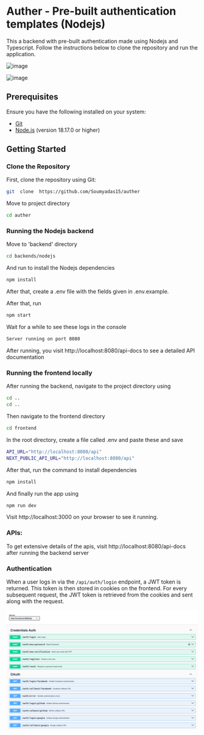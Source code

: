 
# Auther - Pre-built authentication templates (Nodejs)



This a backend with pre-built authentication made using Nodejs and Typescript. Follow the instructions below to clone the repository and run the application.

![image](https://img.shields.io/badge/Express%20js-000000?style=for-the-badge&logo=express&logoColor=white)

![image](https://img.shields.io/badge/Node%20js-339933?style=for-the-badge&logo=nodedotjs&logoColor=white)

## Prerequisites

  

Ensure you have the following installed on your system:

- [Git](https://git-scm.com/)
- [Node.js](https://nodejs.org/en) (version 18.17.0 or higher)

  

## Getting Started

  

### Clone the Repository

  

First, clone the repository using Git:

 
```sh
git  clone  https://github.com/Soumyadas15/auther
```

Move to project directory
```sh
cd auther
```

### Running the Nodejs backend

Move to 'backend' directory
```sh
cd backends/nodejs
```

And run to install the Nodejs dependencies
```sh
npm install
```

After that, create a .env file with the fields given in .env.example.

After that, run
```sh
npm start
```

Wait for a while to see these logs in the console
```sh
Server running on port 8080
```

After running, you visit http://localhost:8080/api-docs to see a detailed API documentation

### Running the frontend locally

After running the backend, navigate to the project directory using
```sh
cd ..
cd ..
```
Then navigate to the frontend directory
```sh
cd frontend
```

In the root directory, create a file called .env and paste these and save
```sh
API_URL="http://localhost:8080/api"
NEXT_PUBLIC_API_URL="http://localhost:8080/api"
```
After that, run the command to install dependencies
```sh
npm install
```
And finally run the app using
```sh
npm run dev
```

Visit http://localhost:3000 on your browser to see it running.


### APIs:

To get extensive details of the apis, visit http://localhost:8080/api-docs after running the backend server

### Authentication

When a user logs in via the `/api/auth/login` endpoint, a JWT token is returned. This token is then stored in cookies on the frontend. For every subsequent request, the JWT token is retrieved from the cookies and sent along with the request.

![image](./images//nodejs-swagger.png)